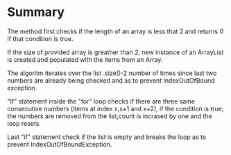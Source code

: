 # Summary

The method first checks if the length of an array is less that 2 and returns 0 if that condition is true.

If the size of provided array is greather than 2, new instance of an ArrayList is created and populated with the items 
from an Array. 

The algoritm iterates over the list .size()-2 number of times since last two numbers are already being checked and as to prevent IndexOutOfBound exception.

"If" statement inside the "for" loop checks if there are three same consecutive numbers (items at index x,x+1 and x+2), if the condition is true, the numbers are removed from the list,count is incrased by one and the loop resets.

Last "if" statement check if the list is empty and breaks the loop as to prevent IndexOutOfBoundException.
 
